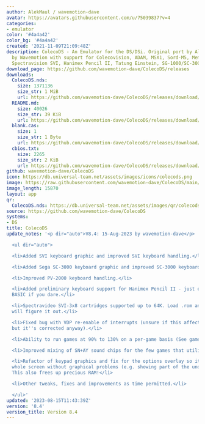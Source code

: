 ```yaml
---
author: AlekMaul / wavemotion-dave
avatar: https://avatars.githubusercontent.com/u/75039837?v=4
categories:
- emulator
color: '#4a4a42'
color_bg: '#4a4a42'
created: '2021-11-09T21:09:48Z'
description: ColecoDS - An Emulator for the DS/DSi. Original port by Alekmaul. Phoenix-Edition
  by Wavemotion with support for Colecovision, ADAM, MSX1, Sord-M5, Memotech MTX,
  Spectravision SVI, Hanimex Pencil II, Tatung Einstein, SG-1000/SC-3000 and the Creativision.
download_page: https://github.com/wavemotion-dave/ColecoDS/releases
downloads:
  ColecoDS.nds:
    size: 1371136
    size_str: 1 MiB
    url: https://github.com/wavemotion-dave/ColecoDS/releases/download/8.4/ColecoDS.nds
  README.md:
    size: 40026
    size_str: 39 KiB
    url: https://github.com/wavemotion-dave/ColecoDS/releases/download/8.4/README.md
  blank.cas:
    size: 1
    size_str: 1 Byte
    url: https://github.com/wavemotion-dave/ColecoDS/releases/download/8.4/blank.cas
  cbios.txt:
    size: 2265
    size_str: 2 KiB
    url: https://github.com/wavemotion-dave/ColecoDS/releases/download/8.4/cbios.txt
github: wavemotion-dave/ColecoDS
icon: https://db.universal-team.net/assets/images/icons/colecods.png
image: https://raw.githubusercontent.com/wavemotion-dave/ColecoDS/main/arm9/gfx_data/pdev_tbg0.png
image_length: 15870
layout: app
qr:
  ColecoDS.nds: https://db.universal-team.net/assets/images/qr/colecods-nds.png
source: https://github.com/wavemotion-dave/ColecoDS
systems:
- DS
title: ColecoDS
update_notes: '<p dir="auto">V8.4: 15-Aug-2023 by wavemotion-dave</p>

  <ul dir="auto">

  <li>Added SVI keyboard graphic and improved SVI keyboard handling.</li>

  <li>Added Sega SC-3000 keyboard graphic and improved SC-3000 keyboard handling.</li>

  <li>Improved PV-2000 keyboard handling.</li>

  <li>Added preliminary keyboard support for Hanimex Pencil II - just enough to run
  BASIC if you dare.</li>

  <li>Spectravideo SVI-3x8 cartridges supported up to 64K. Load .rom and the emulator
  will figure it out.</li>

  <li>Fixed bug with VDP re-enable of interrupts (unsure if this affected anything,
  but it''s corrected anyway).</li>

  <li>Ability to run games at 90% to 130% on a per-game basis (See game configuration).</li>

  <li>Improved mixing of SN+AY sound chips for the few games that utilize both.</li>

  <li>Refactor of keypad graphics and fix for the options overlay so it paints the
  whole screen without graphical problems (e.g. showing part of the underlying screen).
  This also frees up precious RAM!</li>

  <li>Other tweaks, fixes and improvements as time permitted.</li>

  </ul>'
updated: '2023-08-15T11:43:39Z'
version: '8.4'
version_title: Version 8.4
---
```

